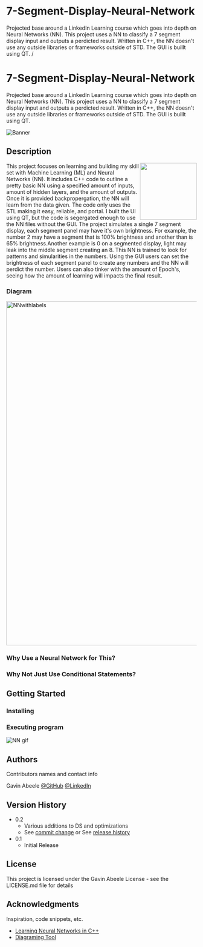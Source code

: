 # 7-Segment-Display-Neural-Network
Projected base around a LinkedIn Learning course which goes into depth on Neural Networks (NN). This project uses a NN to classify a 7 segment display input and outputs a perdicted result. Written in C++, the NN doesn't use any outside libraries or frameworks outside of STD. The GUI is buillt using QT. / 
# 7-Segment-Display-Neural-Network
Projected base around a LinkedIn Learning course which goes into depth on Neural Networks (NN). This project uses a NN to classify a 7 segment display input and outputs a perdicted result. Written in C++, the NN doesn't use any outside libraries or frameworks outside of STD. The GUI is buillt using QT.


![Banner](https://user-images.githubusercontent.com/59030389/178107541-488dc55c-128a-41c5-a55a-09c29b755e57.jpeg)

## Description
<p text-align="justify"><img src="https://user-images.githubusercontent.com/59030389/178108088-dea00ade-3577-46eb-a9ca-f2877b0d5179.png" width="150" align="right" />This project focuses on learning and building my skill set with Machine Learning (ML) and Neural Networks (NN). It includes C++ code to outline a pretty basic NN using a specified amount of inputs, amount of hidden layers, and the amount of outputs. Once it is provided backpropergation, the NN will learn from the data given. The code only uses the STL making it easy, reliable, and portal. I built the UI using QT, but the code is segergated enough to use the NN files without the GUI.  The project simulates a single 7 segment display, each segment panel may have it's own brightness. For example, the number 2 may have a segment that is 100% brightness and another than is 65% brightness.Another example is 0 on a segmented display, light may leak into the middle segment creating an 8. This NN is trained to look for patterns and simularities in the numbers. Using the GUI users can set the brightness of each segment panel to create any numbers and the NN will perdict the number. Users can also tinker with the amount of Epoch's, seeing how the amount of learning will impacts the final result.</p>

### Diagram
<img width="909" alt="NNwithlabels" src="https://user-images.githubusercontent.com/59030389/178115659-4f4ecc5e-937f-4387-9c94-cb7e0742c080.png">

### Why Use a Neural Network for This?

### Why Not Just Use Conditional Statements?


## Getting Started

### Installing

### Executing program
![NN gif](https://user-images.githubusercontent.com/59030389/178158415-37a08056-642f-4fdd-a50a-174dff3d90bf.gif)

## Authors


Contributors names and contact info

Gavin Abeele
[@GitHub](https://github.com/Gabeele)
[@LinkedIn](https://www.linkedin.com/in/gavinabeele/)

## Version History

* 0.2
    * Various additions to DS and optimizations
    * See [commit change]() or See [release history]()
* 0.1
    * Initial Release

## License

This project is licensed under the Gavin Abeele License - see the LICENSE.md file for details

## Acknowledgments

Inspiration, code snippets, etc.
* [Learning Neural Networks in C++](https://www.linkedin.com/learning-login/share?account=2212217&forceAccount=false&redirect=https%3A%2F%2Fwww.linkedin.com%2Flearning%2Ftraining-neural-networks-in-c-plus-plus%3Ftrk%3Dshare_ent_url%26shareId%3Doik3vkn9Su2Jzx8ucTPu%252FQ%253D%253D)
* [Diagraming Tool](https://alexlenail.me/NN-SVG/index.html)
